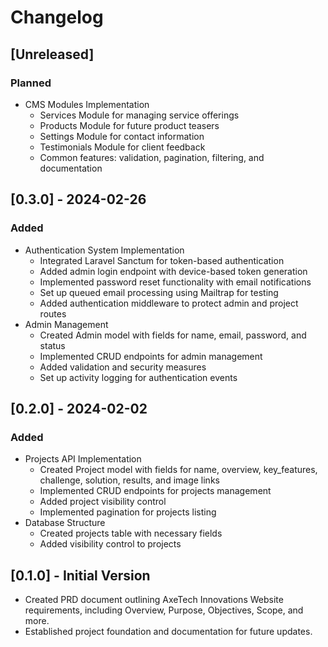 # Changelog

## [Unreleased]
### Planned
- CMS Modules Implementation
  - Services Module for managing service offerings
  - Products Module for future product teasers
  - Settings Module for contact information
  - Testimonials Module for client feedback
  - Common features: validation, pagination, filtering, and documentation

## [0.3.0] - 2024-02-26
### Added
- Authentication System Implementation
  - Integrated Laravel Sanctum for token-based authentication
  - Added admin login endpoint with device-based token generation
  - Implemented password reset functionality with email notifications
  - Set up queued email processing using Mailtrap for testing
  - Added authentication middleware to protect admin and project routes
- Admin Management
  - Created Admin model with fields for name, email, password, and status
  - Implemented CRUD endpoints for admin management
  - Added validation and security measures
  - Set up activity logging for authentication events

## [0.2.0] - 2024-02-02
### Added
- Projects API Implementation
  - Created Project model with fields for name, overview, key_features, challenge, solution, results, and image links
  - Implemented CRUD endpoints for projects management
  - Added project visibility control
  - Implemented pagination for projects listing
- Database Structure
  - Created projects table with necessary fields
  - Added visibility control to projects

## [0.1.0] - Initial Version
- Created PRD document outlining AxeTech Innovations Website requirements, including Overview, Purpose, Objectives, Scope, and more.
- Established project foundation and documentation for future updates. 